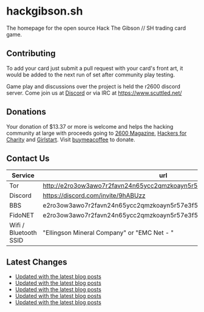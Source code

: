 # hackgibson.sh
The homepage for the open source Hack The Gibson // SH trading card game.


## Contributing

To add your card just submit a pull request with your card's front art, it would be added to the next run of set after community play testing.

Game play and discussions over the project is held the r2600 discord server. Come join us at [Discord](https://discord.com/invite/9hABUzz) or via IRC at https://www.scuttled.net/


## Donations

Your donation of $13.37 or more is welcome and helps the hacking community at large with proceeds going to [2600 Magazine](https://2600.com/), [Hackers for Charity](https://hackersforcharity.org) and [Girlstart](https://girlstart.org).  Visit [buymeacoffee](https://www.buymeacoffee.com/hackgibson.sh) to donate.


## Contact Us

Service | url
-|-
Tor | http://e2ro3ow3awo7r2favn24n65ycc2qmzkoayn5r57e3f56nvjwdcgg32ad.onion
Discord | https://discord.com/invite/9hABUzz
BBS | e2ro3ow3awo7r2favn24n65ycc2qmzkoayn5r57e3f56nvjwdcgg32ad.onion:23
FidoNET | e2ro3ow3awo7r2favn24n65ycc2qmzkoayn5r57e3f56nvjwdcgg32ad.onion:24554
Wifi / Bluetooth SSID | "Ellingson Mineral Company" or "EMC Net - <fidonet address>"

## Latest Changes
<!-- BLOG-POST-LIST:START -->
- [Updated with the latest blog posts](https://github.com/DFW2600/hackgibson.sh/commit/ccb946612aa2ad6d2c820ee482052bcc0f2fe885)
- [Updated with the latest blog posts](https://github.com/DFW2600/hackgibson.sh/commit/f9f79bfc1d0e91880214edfc0793ece1ea9d5046)
- [Updated with the latest blog posts](https://github.com/DFW2600/hackgibson.sh/commit/7a39a6c8d67b73244426650dcb14c420888cad6d)
- [Updated with the latest blog posts](https://github.com/DFW2600/hackgibson.sh/commit/4ebfdef8aa653ac2887a1093e790f7dfd9e8fd62)
- [Updated with the latest blog posts](https://github.com/DFW2600/hackgibson.sh/commit/bc05b7663d4a3f1935fb185de5da0d3604b92f56)
<!-- BLOG-POST-LIST:END -->
